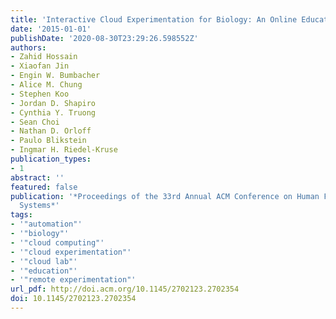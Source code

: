 ```yaml
---
title: 'Interactive Cloud Experimentation for Biology: An Online Education Case Study'
date: '2015-01-01'
publishDate: '2020-08-30T23:29:26.598552Z'
authors:
- Zahid Hossain
- Xiaofan Jin
- Engin W. Bumbacher
- Alice M. Chung
- Stephen Koo
- Jordan D. Shapiro
- Cynthia Y. Truong
- Sean Choi
- Nathan D. Orloff
- Paulo Blikstein
- Ingmar H. Riedel-Kruse
publication_types:
- 1
abstract: ''
featured: false
publication: '*Proceedings of the 33rd Annual ACM Conference on Human Factors in Computing
  Systems*'
tags:
- '"automation"'
- '"biology"'
- '"cloud computing"'
- '"cloud experimentation"'
- '"cloud lab"'
- '"education"'
- '"remote experimentation"'
url_pdf: http://doi.acm.org/10.1145/2702123.2702354
doi: 10.1145/2702123.2702354
---
```


